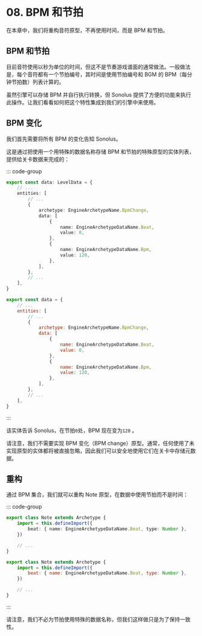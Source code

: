 # 08. BPM 和节拍

在本章中，我们将重构音符原型，不再使用时间，而是 BPM 和节拍。

## BPM 和节拍

目前音符使用以秒为单位的时间，但这不是节奏游戏谱面的通常做法。一般做法是，每个音符都有一个节拍编号，其时间是使用节拍编号和 BGM 的 BPM（每分钟节拍数）列表计算的。

虽然引擎可以存储 BPM 并自行执行转换，但 Sonolus 提供了方便的功能来执行此操作。让我们看看如何把这个特性集成到我们的引擎中来使用。

## BPM 变化

我们首先需要将所有 BPM 的变化告知 Sonolus。

这是通过把使用一个用特殊的数据名称存储 BPM 和节拍的特殊原型的实体列表，提供给关卡数据来完成的：

::: code-group

```TypeScript
export const data: LevelData = {
    // ...
    entities: [
        // ...
        {
            archetype: EngineArchetypeName.BpmChange,
            data: [
                {
                    name: EngineArchetypeDataName.Beat,
                    value: 0,
                },
                {
                    name: EngineArchetypeDataName.Bpm,
                    value: 120,
                },
            ],
        },
        // ...
    ],
}
```

```JavaScript
export const data = {
    // ...
    entities: [
        // ...
        {
            archetype: EngineArchetypeName.BpmChange,
            data: [
                {
                    name: EngineArchetypeDataName.Beat,
                    value: 0,
                },
                {
                    name: EngineArchetypeDataName.Bpm,
                    value: 120,
                },
            ],
        },
        // ...
    ],
}
```

:::

该实体告诉 Sonolus，在节拍`0`处，BPM 现在变为`120` 。

请注意，我们不需要实现 BPM 变化（BPM change）原型。通常，任何使用了未实现原型的实体都将被直接忽略，因此我们可以安全地使用它们在关卡中存储元数据。

## 重构

通过 BPM 集合，我们就可以重构 Note 原型，在数据中使用节拍而不是时间：

::: code-group

```TypeScript
export class Note extends Archetype {
    import = this.defineImport({
        beat: { name: EngineArchetypeDataName.Beat, type: Number },
    })

    // ...
}
```

```JavaScript
export class Note extends Archetype {
    import = this.defineImport({
        beat: { name: EngineArchetypeDataName.Beat, type: Number },
    })

    // ...
}
```

:::

请注意，我们不必为节拍使用特殊的数据名称，但我们这样做只是为了保持一致性。
